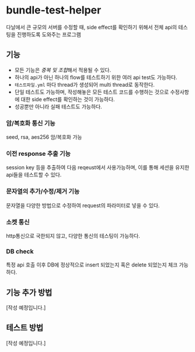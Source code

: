 # bundle-test-helper  

다날에서 큰 규모의 서버를 수정할 때, side effect를 확인하기 위해서 전체 api의 테스팅을 진행하도록 도와주는 프로그램  

## 기능
- 모든 기능은 *중복 및 조합*해서 적용될 수 있다.  
- 하나의 api가 아닌 하나의 flow를 테스트하기 위한 여러 api test도 가능하다.  
- `테스트파일.yml` 마다 thread가 생성되어 multi thread로 동작한다.  
- 단일 테스트도 가능하며, 작성해놓은 모든 테스트 코드를 수행하는 것으로 수정사항에 대한 side effect를 확인하는 것이 가능하다.  
- 성공뿐만 아니라 실패 테스트도 가능하다.

### 암/복호화 통신 기능
seed, rsa, aes256 암/복호화 가능  

### 이전 response 추출 기능
session key 등을 추출하여 다음 reqeust에서 사용가능하며, 이를 통해 세션을 유지한 api들을 테스트할 수 있다.

### 문자열의 추가/수정/제거 기능
문자열을 다양한 방법으로 수정하여 request의 파라미터로 넣을 수 있다.

### 소켓 통신
http통신으로 국한되지 않고, 다양한 통신의 테스팅이 가능하다.

### DB check
특정 api 호출 이후 DB에 정상적으로 insert 되었는지 혹은 delete 되었는지 체크 가능하다.

## 기능 추가 방법
[작성 예정입니다.]

## 테스트 방법
[작성 예정입니다.]
